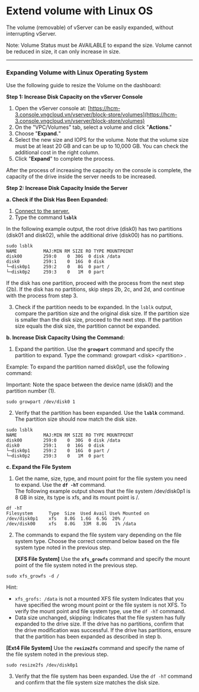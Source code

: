 # Extend volume with Linux OS

The volume (removable) of vServer can be easily expanded, without interrupting vServer.

Note: Volume Status must be AVAILABLE to expand the size. Volume cannot be reduced in size, it can only increase in size.

***

### Expanding Volume with Linux Operating System <a href="#morongvolumevoihedieuhanhlinux-morongvolumevoihedieuhanhlinux" id="morongvolumevoihedieuhanhlinux-morongvolumevoihedieuhanhlinux"></a>

Use the following guide to resize the Volume on the dashboard:

**Step 1: Increase Disk Capacity on the vServer Console**

1. Open the vServer console at: [https://hcm-3.console.vngcloud.vn/vserver/block-store/volumes](https://hcm-3.console.vngcloud.vn/vserver/block-store/volumes)
2. On the "VPC/Volumes" tab, select a volume and click "**Actions**."
3. Choose "**Expand.**"
4. Select the new size and IOPS for the volume. Note that the volume size must be at least 20 GB and can be up to 10,000 GB. You can check the additional cost in the right column.
5. Click "**Expand**" to complete the process.

After the process of increasing the capacity on the console is complete, the capacity of the drive inside the server needs to be increased.

**Step 2: Increase Disk Capacity Inside the Server**

**a. Check if the Disk Has Been Expanded:**

1. [Connect to the server.](../instance/connect-to-virtual-server/)
2. Type the command **`lsblk`**

In the following example output, the root drive (disk0) has two partitions (disk01 and disk02), while the additional drive (disk00) has no partitions.

```
sudo lsblk
NAME          MAJ:MIN RM SIZE RO TYPE MOUNTPOINT
disk00        259:0    0  30G  0 disk /data
disk0         259:1    0  16G  0 disk
└─disk0p1     259:2    0   8G  0 part /
└─disk0p2     259:3    0   1M  0 part
```

If the disk has one partition, proceed with the process from the next step (2b). If the disk has no partitions, skip steps 2b, 2c, and 2d, and continue with the process from step 3.

3. Check if the partition needs to be expanded. In the `lsblk` output, compare the partition size and the original disk size. If the partition size is smaller than the disk size, proceed to the next step. If the partition size equals the disk size, the partition cannot be expanded.

**b. Increase Disk Capacity Using the Command:**

1. Expand the partition. Use the **`growpart`** command and specify the partition to expand. Type the command: growpart \<disk> \<partition> .

Example: To expand the partition named disk0p1, use the following command:

Important: Note the space between the device name (disk0) and the partition number (1).

```
sudo growpart /dev/disk0 1
```

2. Verify that the partition has been expanded. Use the **`lsblk`** command. The partition size should now match the disk size.

```
sudo lsblk
NAME          MAJ:MIN RM SIZE RO TYPE MOUNTPOINT
disk00        259:0    0  30G  0 disk /data
disk0         259:1    0  16G  0 disk
└─disk0p1     259:2    0  16G  0 part /
└─disk0p2     259:3    0   1M  0 part
```

**c. Expand the File System**

1. Get the name, size, type, and mount point for the file system you need to expand. Use the **`df -hT`** command.\
   The following example output shows that the file system /dev/disk0p1 is 8 GB in size, its type is xfs, and its mount point is /.

```
df -hT
Filesystem      Type  Size  Used Avail Use% Mounted on
/dev/disk0p1    xfs   8.0G  1.6G  6.5G  20% /
/dev/disk00     xfs   8.0G   33M  8.0G   1% /data
```

2.  The commands to expand the file system vary depending on the file system type. Choose the correct command below based on the file system type noted in the previous step.

    **\[XFS File System]** Use the **`xfs_growfs`** command and specify the mount point of the file system noted in the previous step.

```
sudo xfs_growfs -d /
```

Hint:

* `xfs_grofs: /data` is not a mounted XFS file system Indicates that you have specified the wrong mount point or the file system is not XFS. To verify the mount point and file system type, use the `df -hT` command.
* Data size unchanged, skipping: Indicates that the file system has fully expanded to the drive size. If the drive has no partitions, confirm that the drive modification was successful. If the drive has partitions, ensure that the partition has been expanded as described in step b.

**\[Ext4 File System]** Use the **`resize2fs`** command and specify the name of the file system noted in the previous step.

```
sudo resize2fs /dev/disk0p1
```

3. Verify that the file system has been expanded. Use the `df -hT` command and confirm that the file system size matches the disk size.
